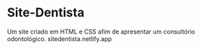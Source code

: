 # Site-Dentista
Um site criado em HTML e CSS afim de apresentar um consultório odontológico. sitedentista.netlify.app
